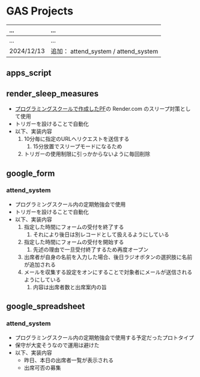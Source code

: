 # GAS Projects

| ... | ... |
| :-- | :-- |
| ... | ... |
| 2024/12/13 | 追加： attend_system / attend_system |


## apps_script
## render_sleep_measures
* [プログラミングスクールで作成したPF](https://github.com/Hanakus0/ideas_collection)の Render.com のスリープ対策として使用
* トリガーを設けることで自動化
* 以下、実装内容
  1. 10分毎に指定のURLへリクエストを送信する
     1. 15分放置でスリープモードになるため
  2. トリガーの使用制限に引っかからないように毎回削除

## google_form
### attend_system
* プログラミングスクール内の定期勉強会で使用
* トリガーを設けることで自動化
* 以下、実装内容
  1. 指定した時間にフォームの受付を終了する
     1. それにより後日は別レコードとして扱えるようにしている
  2. 指定した時間にフォームの受付を開始する
     1. 先述の理由で一旦受付終了するため再度オープン
  3.  出席者が自身の名前を入力した場合、後日ラジオボタンの選択肢に名前が追加される
  4.  メールを収集する設定をオンにすることで対象者にメールが送信されるようにしている
      1.  内容は出席者数と出席案内の旨

## google_spreadsheet
### attend_system
* プログラミングスクール内の定期勉強会で使用する予定だったプロトタイプ
* 保守が大変そうなので運用は避けた
* 以下、実装内容
  * 昨日、本日の出席者一覧が表示される
  * 出席可否の募集

